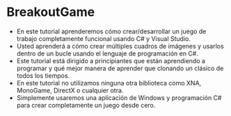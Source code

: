 # BreakoutGame

- En este tutorial aprenderemos cómo crear/desarrollar un juego de trabajo completamente funcional usando C# y Visual Studio.
- Usted aprenderá a cómo crear múltiples cuadros de imágenes y usarlos dentro de un bucle usando el lenguaje de programación en C#.
- Este tutorial está dirigido a principiantes que están aprendiendo a programar y qué mejor manera de aprender que clonando un clásico de todos los tiempos.
- En este tutorial no utilizamos ninguna otra biblioteca como XNA, MonoGame, DirectX o cualquier otra.
- Simplemente usaremos una aplicación de Windows y programación C# para crear completamente un juego desde cero.


